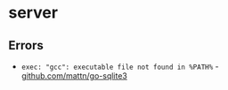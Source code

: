 # server

## Errors
- `exec: "gcc": executable file not found in %PATH%` -
[github.com/mattn/go-sqlite3](https://github.com/mattn/go-sqlite3/issues/435#issuecomment-314247676)
